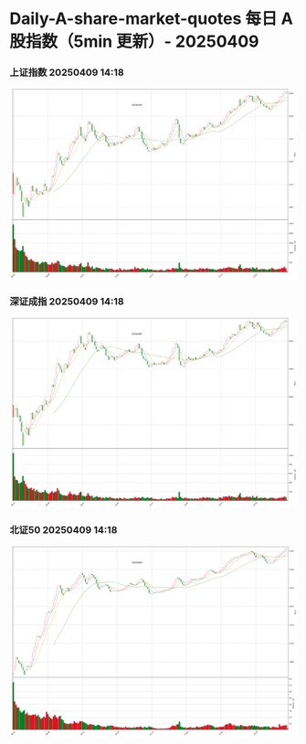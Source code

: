 
# Daily-A-share-market-quotes 每日 A 股指数（5min 更新）- 20250409

### 上证指数 20250409 14:18
![](./fig/2025/4/20250409-sh000001.png)

### 深证成指 20250409 14:18
![](./fig/2025/4/20250409-sz399001.png)

### 北证50 20250409 14:18
![](./fig/2025/4/20250409-bj899050.png)
